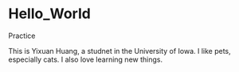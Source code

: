 # Hello_World
Practice

This is Yixuan Huang, a studnet in the University of Iowa. 
I like pets, especially cats. I also love learning new things.
